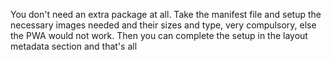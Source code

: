 You don't need an extra package at all. Take the manifest file and setup the necessary images needed and their sizes and type, very compulsory, else the PWA would not work.
Then you can complete the setup in the layout metadata section and that's all
